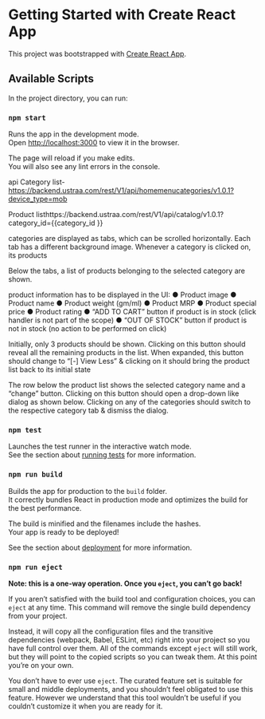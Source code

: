 # Getting Started with Create React App

This project was bootstrapped with [Create React App](https://github.com/facebook/create-react-app).

## Available Scripts

In the project directory, you can run:

### `npm start`

Runs the app in the development mode.\
Open [http://localhost:3000](http://localhost:3000) to view it in the browser.

The page will reload if you make edits.\
You will also see any lint errors in the console.

api
Category list-https://backend.ustraa.com/rest/V1/api/homemenucategories/v1.0.1?device_type=mob

Product listhttps://backend.ustraa.com/rest/V1/api/catalog/v1.0.1?category_id={{category_id }}


categories are displayed as tabs, which can be scrolled horizontally.
Each tab has a different background image. Whenever a category is clicked on, its products

Below the tabs, a list of products belonging to the selected category are
shown.

product information has
to be displayed in the UI:
● Product image
● Product name
● Product weight (gm/ml)
● Product MRP
● Product special price
● Product rating
● “ADD TO CART” button if product is in stock (click handler is not part of the scope)
● “OUT OF STOCK” button if product is not in stock (no action to be performed on click)

Initially, only 3 products should be shown. Clicking on this
button should reveal all the remaining products in the list. When expanded, this button should
change to “[-] View Less” & clicking on it should bring the product list back to its initial state

The row below the product list shows the
selected category name and a “change” button. Clicking on this button should open a
drop-down like dialog as shown below. Clicking on any of the categories should switch to the
respective category tab & dismiss the dialog.

### `npm test`

Launches the test runner in the interactive watch mode.\
See the section about [running tests](https://facebook.github.io/create-react-app/docs/running-tests) for more information.

### `npm run build`

Builds the app for production to the `build` folder.\
It correctly bundles React in production mode and optimizes the build for the best performance.

The build is minified and the filenames include the hashes.\
Your app is ready to be deployed!

See the section about [deployment](https://facebook.github.io/create-react-app/docs/deployment) for more information.

### `npm run eject`

**Note: this is a one-way operation. Once you `eject`, you can’t go back!**

If you aren’t satisfied with the build tool and configuration choices, you can `eject` at any time. This command will remove the single build dependency from your project.

Instead, it will copy all the configuration files and the transitive dependencies (webpack, Babel, ESLint, etc) right into your project so you have full control over them. All of the commands except `eject` will still work, but they will point to the copied scripts so you can tweak them. At this point you’re on your own.

You don’t have to ever use `eject`. The curated feature set is suitable for small and middle deployments, and you shouldn’t feel obligated to use this feature. However we understand that this tool wouldn’t be useful if you couldn’t customize it when you are ready for it.



